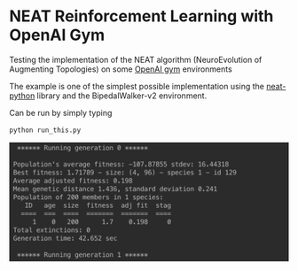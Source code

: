 [terminal]: pics/terminal.png

# NEAT Reinforcement Learning with OpenAI Gym
Testing the implementation of the NEAT algorithm (NeuroEvolution of Augmenting Topologies) on some [OpenAI gym](https://gym.openai.com/) environments

The example is one of the simplest possible implementation using the [neat-python](https://github.com/CodeReclaimers/neat-python) library and the BipedalWalker-v2 environment.

Can be run by simply typing 
```python
python run_this.py
```
![run in terminal][terminal]
